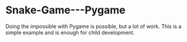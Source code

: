 # Snake-Game---Pygame

Doing the impossible with Pygame is possible, but a lot of work. This is a simple example and is enough for child development.
